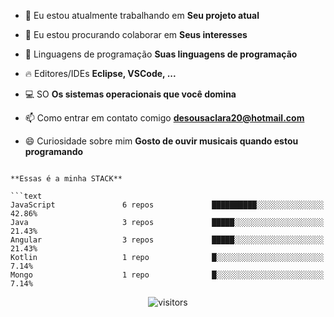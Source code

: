 
- 🔭 Eu estou atualmente trabalhando em <strong>Seu projeto atual</strong>

- 👯 Eu estou procurando colaborar em <strong>Seus interesses</strong>
- 💬 Linguagens de programação <strong>Suas linguagens de programação</strong>
- 🔥 Editores/IDEs <strong>Eclipse, VSCode, ...</strong>
- 💻 SO <strong>Os sistemas operacionais que você domina</strong>
- 📫 Como entrar em contato comigo <strong>desousaclara20@hotmail.com</strong>
- 😄 Curiosidade sobre mim <strong>Gosto de ouvir musicais quando estou programando</strong>

```

**Essas é a minha STACK** 

```text
JavaScript               6 repos             ██████████░░░░░░░░░░░░░░░   42.86% 
Java                     3 repos             █████░░░░░░░░░░░░░░░░░░░░   21.43% 
Angular                  3 repos             █████░░░░░░░░░░░░░░░░░░░░   21.43% 
Kotlin                   1 repo              █░░░░░░░░░░░░░░░░░░░░░░░░   7.14% 
Mongo                    1 repo              █░░░░░░░░░░░░░░░░░░░░░░░░   7.14%
```


<div align="center">  
  
![visitors](https://visitor-badge.glitch.me/badge?page_id=Clara-sousa05)

</div>
